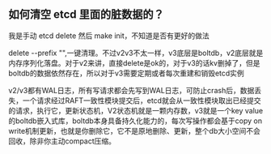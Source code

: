 ## 如何清空 etcd 里面的脏数据的？

我是手动 etcd delete 然后 make init，不知道是否有更好的做法

delete --prefix "",一键清理。不过v2v3不太一样，v3底层是boltdb，v2底层就是内存序列化落盘。对于v2来讲，直接delete是ok的，对于v3的话kv删掉了，但是boltdb的数据依然存在，所以对于v3需要定期或者每次重建和销毁etcd实例

v2/v3都有WAL日志，所有写请求都会先写到WAL日志，可防止crash后，数据丢失，一个请求经过RAFT一致性模块提交后，etcd就会从一致性模块取出已经提交的请求，执行它，更新状态机，V2状态机就是一颗内存数，v3就是一个key value的boltdb嵌入式库，boltdb本身具备持久化能力的，每次写操作都会基于copy on write机制更新，也就是你删除它，它不是原地删除、更新，整个db大小空间不会回收，除非你主动compact压缩。